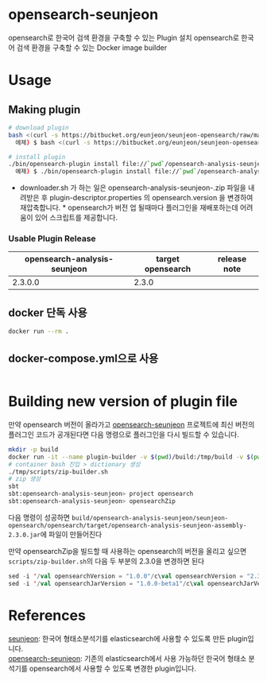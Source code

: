 # opensearch-seunjeon
opensearch로 한국어 검색 환경을 구축할 수 있는 Plugin 설치
opensearch로 한국어 검색 환경을 구축할 수 있는 Docker image builder

# Usage
## Making plugin
```bash
# download plugin
bash <(curl -s https://bitbucket.org/eunjeon/seunjeon-opensearch/raw/master/opensearch/scripts/downloader.sh) -e <opensearch-version> -p <plugin-version>
  에제) $ bash <(curl -s https://bitbucket.org/eunjeon/seunjeon-opensearch/raw/master/opensearch/scripts/downloader.sh) -e 2.3.0 -p 2.3.0.0

# install plugin
./bin/opensearch-plugin install file://`pwd`/opensearch-analysis-seunjeon-<plugin-version>.zip
  예제) $ ./bin/opensearch-plugin install file://`pwd`/opensearch-analysis-seunjeon-2.3.0.0.zip
```
* downloader.sh 가 하는 일은 opensearch-analysis-seunjeon-<plugin-version>.zip 파일을 내려받은 후 plugin-descriptor.properties 의 opensearch.version 을 변경하여 재압축합니다. * opensearch가 버전 업 될때마다 플러그인을 재배포하는데 어려움이 있어 스크립트를 제공합니다.
### Usable Plugin Release
| opensearch-analysis-seunjeon | target opensearch | release note |
| ------------------------------- | ---------------------| ------------ |
| 2.3.0.0                         | 2.3.0                |  |

## docker 단독 사용
```bash
docker run --rm .
```

## docker-compose.yml으로 사용
```yml

```

# Building new version of plugin file
만약 opensearch 버전이 올라가고 [opensearch-seunjeon](https://bitbucket.org/soosinha/seunjeon-opensearch/src/main/opensearch/) 프로젝트에 최신 버전의 플러그인 코드가 공개된다면 다음 명령으로 플러그인을 다시 빌드할 수 있습니다.
```bash
mkdir -p build
docker run -it --name plugin-builder -v $(pwd)/build:/tmp/build -v $(pwd)/scripts:/tmp/scripts mozilla/sbt bash
# container bash 진입 > dictionary 생성
./tmp/scripts/zip-builder.sh
# zip 생성
sbt
sbt:opensearch-analysis-seunjeon> project opensearch
sbt:opensearch-analysis-seunjeon> opensearchZip
```
다음 명령이 성공하면 `build/opensearch-analysis-seunjeon/seunjeon-opensearch/opensearch/target/opensearch-analysis-seunjeon-assembly-2.3.0.jar`에 파일이 만들어진다

만약 opensearchZip을 빌드할 때 사용하는 opensearch의 버전을 올리고 싶으면 `scripts/zip-builder.sh`의 다음 두 부분의 2.3.0을 변경하면 된다
```sbt
sed -i '/val opensearchVersion = "1.0.0"/c\val opensearchVersion = "2.3.0"' build.sbt
sed -i '/val opensearchJarVersion = "1.0.0-beta1"/c\val opensearchJarVersion = "2.3.0"' build.sbt
```

# References
[seunjeon](https://bitbucket.org/eunjeon/seunjeon/src/master/elasticsearch/): 한국어 형태소분석기를 elasticsearch에 사용할 수 있도록 만든 plugin입니다.  
[opensearch-seunjeon](https://bitbucket.org/soosinha/seunjeon-opensearch/src/main/opensearch/): 기존의 elasticsearch에서 사용 가능하던 한국어 형태소 분석기를 opensearch에서 사용할 수 있도록 변경한 plugin입니다.